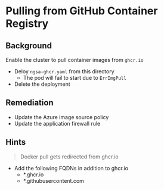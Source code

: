 # Pulling from GitHub Container Registry

## Background

Enable the cluster to pull container images from `ghcr.io`

- Deloy `ngsa-ghcr.yaml` from this directory
  - The pod will fail to start due to `ErrImgPull`
- Delete the deployment

## Remediation

- Update the Azure image source policy
- Update the application firewall rule

## Hints

> Docker pull gets redirected from ghcr.io

- Add the following FQDNs in addition to ghcr.io
  - *.ghcr.io
  - *.githubusercontent.com
